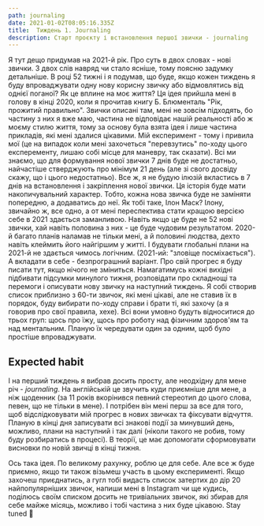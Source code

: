 ```yaml
---
path: journaling
date: 2021-01-02T08:05:16.335Z
title:  Тиждень 1. Journaling
description: Старт проєкту і встановлення першої звички - journaling
---
```

Я тут дещо придумав на 2021-й рік. Про суть в двох словах - нові звички. З двох слів навряд чи стало ясніше, тому поясню задумку детальніше. В році 52 тижні і я подумав, що буде, якщо кожен тиждень я буду впроваджувати одну нову корисну звичку або відмовлятись від однієї поганої? Як це вплине на моє життя? Ця ідея прийшла мені в голову в кінці 2020, коли я прочитав книгу Б. Блюменталь "Рік, прожитий правильно". Звички описані там, мені не зовсім підходять, бо частину з них я вже маю, частина не відповідає нашій реальності або ж моєму стилю життя, тому за основу була взята ідея і лише частина прикладів, які мені здалися цікавими. Мій експеримент - тому і привила мої (це на випадок коли мені захочеться "перевзутись" по-ходу цього експеременту, лишаю собі місце для маневру, так сказати). Всі ми знаємо, що для формування нової звички 7 днів буде не достатньо, найчастіше стверджують про мінімум 21 день (але зі свого досвіду скажу, що і цього недостатньо). Все ж, я не будую ілюзій вкластись в 7 днів на встановлення і закріплення нової звички. Ця історія буде мати накопичувальний характер. Тобто, кожна нова звичка буде не заміняти попередню, а додаватись до неї. Як тобі таке, Ілон Маск? Ілону, звичайно ж, все одно, а от мені переспектива стати кращою версією себе в 2021 здається заманливою. Навіть якщо це буде не 52 нові звички, хай навіть половина з них - це буде чудовим результатом. 2020-й багато планів наламав не тільки мені, а й половині людства, дехто навіть клеймить його найгіршим у житті. І будувати глобальні плани на 2021-й не здається чимось логічним. (2021-ий: "зловіще посміхається"). А вкладати в себе - безпрограшний варіант. Про свій прогрес я буду писати тут, якщо нічого не зміниться. Намагатимусь кожні вихідні підбивати підсумки минулого тижня, розповідати про складнощі та перемоги і описувати нову звичку на наступний тиждень. Я собі створив список приблизно з 60-ти звичок, які мені цікаві, але не ставив їх в порядок, буду вибирати по-ходу справи і брати ті, які захочу (а я говорив про свої правила, хехе). Всі вони умовно будуть відноситися до трьох груп: щось про їжу, щось про роботу над фізичним здоров'ям та над ментальним. Планую їх чередувати один за одним, щоб було простіше впроваджувати.

## Expected habit

І на перший тиждень я вибрав досить просту, але неодхідну для мене річ - *journaling*. На англійській це звучить куди приємніше для мене, а ніж щоденник (за 11 років вкорінився певний стереотип до цього слова, певен, що не тільки в мене). І потрібен він мені перш за все для того, щоб відслідковувати мій прогрес в нових звичках та фіксувати відчуття. Планую в кінці дня записувати всі знакові події за минувший день, можливо, плани на наступний і так далі (ніколи такого не робив, тому буду розбиратись в процесі). В теорії, це має допомогати сформовувати висновки по новій звичці в кінці тижня. 

Ось така ідея. По великому рахунку, роблю це для себе. Але все ж буде приємно, якщо ти також візьмеш участь в цьому експерименті. Якщо захочеш приєднатись, а гугл тобі видасть список затертих до дір 20 найпопулярніших звичок, напиши мені в Instagram чи ще кудись, поділюсь своїм списком досить не тривіальних звичок, які збирав для себе майже місяць, можливо і тобі частина з них буде цікавою. Stay tuned 🙂